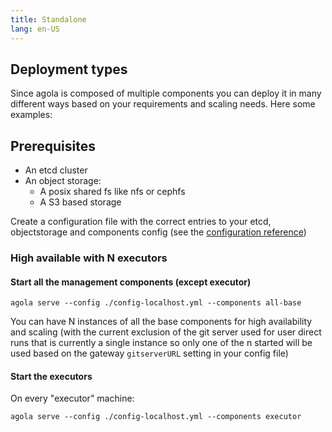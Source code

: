 ```yaml
---
title: Standalone
lang: en-US
---
```



## Deployment types

Since agola is composed of multiple components you can deploy it in many different ways based on your requirements and scaling needs. Here some examples:

## Prerequisites

* An etcd cluster
* An object storage:
  * A posix shared fs like nfs or cephfs
  * A S3 based storage

Create a configuration file with the correct entries to your etcd, objectstorage and components config (see the [configuration reference](config))


### High available with N executors

#### Start all the management components (except executor)
```
agola serve --config ./config-localhost.yml --components all-base
```
You can have N instances of all the base components for high availability and scaling (with the current exclusion of the git server used for user direct runs that is currently a single instance so only one of the n started will be used based on the gateway `gitserverURL` setting in your config file)

#### Start the executors

On every "executor" machine:

```
agola serve --config ./config-localhost.yml --components executor
```


